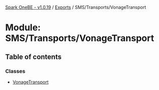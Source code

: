 [Spark OneBE - v1.0.19](../README.md) / [Exports](../modules.md) / SMS/Transports/VonageTransport

# Module: SMS/Transports/VonageTransport

## Table of contents

### Classes

- [VonageTransport](../classes/SMS_Transports_VonageTransport.VonageTransport.md)
